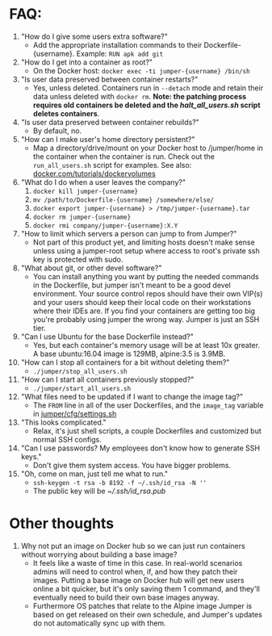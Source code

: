 # FAQ:

1. "How do I give some users extra software?"
    * Add the appropriate installation commands to their
    Dockerfile-{username}. Example: `RUN apk add git`
1. "How do I get into a container as root?"
    * On the Docker host: `docker exec -ti jumper-{username} /bin/sh`
1. "Is user data preserved between container restarts?"
    * Yes, unless deleted. Containers run in `--detach` mode and
    retain their data unless deleted with `docker rm`. __Note: the
    patching process requires old containers be deleted and the
    _halt_all_users.sh_ script deletes containers__.
1. "Is user data preserved between container rebuilds?"
    * By default, no.
1. "How can I make user's home directory persistent?"
    * Map a directory/drive/mount on your Docker host to /jumper/home
    in the container when the container is run. Check out the
    `run_all_users.sh` script for examples. See also: [docker.com/tutorials/dockervolumes](https://docs.docker.com/engine/tutorials/dockervolumes/#mount-a-host-directory-as-a-data-volume)
1. "What do I do when a user leaves the company?"
    1. `docker kill jumper-{username}`
    1. `mv /path/to/Dockerfile-{username} /somewhere/else/`
    1. `docker export jumper-{username} > /tmp/jumper-{username}.tar`
    1. `docker rm jumper-{username}`
    1. `docker rmi company/jumper-{username}:X.Y`
1. "How to limit which servers a person can jump to from Jumper?"
    * Not part of this product yet, and limiting hosts doesn't make
    sense unless using a jumper-root setup where access to root's
    private ssh key is protected with sudo.
1. "What about git, or other devel software?"
    * You can install anything you want by putting the needed commands
    in the Dockerfile, but jumper isn't meant to be a good devel
    environment. Your source control repos should have their own VIP(s)
    and your users should keep their local code on their workstations
    where their IDEs are. If you find your containers are getting too
    big you're probably using jumper the wrong way. Jumper is just an
    SSH tier.
1. "Can I use Ubuntu for the base Dockerfile instead?"
    * Yes, but each container's memory usage will be at least 10x
    greater. A base ubuntu:16.04 image is 129MB, alpine:3.5 is 3.9MB.
1. "How can I stop all containers for a bit without deleting them?"
    * `./jumper/stop_all_users.sh`
1. "How can I start all containers previously stopped?"
    * `./jumper/start_all_users.sh`
1. "What files need to be updated if I want to change the image tag?"
    * The `FROM` line in all of the user Dockerfiles, and the
    `image_tag` variable in
    [jumper/cfg/settings.sh](/jumper/cfg/settings.sh)
1. "This looks complicated."
    * Relax, it's just shell scripts, a couple Dockerfiles and
    customized but normal SSH configs.
1. "Can I use passwords? My employees don't know how to generate SSH
keys."
    * Don't give them system access. You have bigger problems.
1. "Oh, come on man, just tell me what to run."
    * `ssh-keygen -t rsa -b 8192 -f ~/.ssh/id_rsa -N ''`
    * The public key will be _~/.ssh/id_rsa.pub_

# Other thoughts

1. Why not put an image on Docker hub so we can just run containers
without worrying about building a base image?
    * It feels like a waste of time in this case. In real-world
scenarios admins will need to control when, if, and how they patch their
images. Putting a base image on Docker hub will get new users online a
bit quicker, but it's only saving them 1 command, and they'll eventually
need to build their own base images anyway.
    * Furthermore OS patches that relate to the Alpine image Jumper is
based on get released on their own schedule, and Jumper's updates do not
automatically sync up with them.
